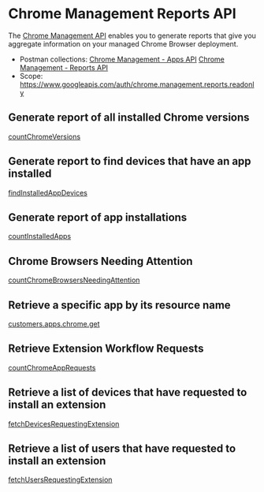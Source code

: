 # Chrome Management Reports API
The [Chrome Management API](https://developers.google.com/chrome/management/reference/rest) enables you to generate reports that give you aggregate information on your managed Chrome Browser deployment.
- Postman collections:
  [Chrome Management - Apps API](https://www.postman.com/google-chrome-enterprise-apis/workspace/google-chrome-enterprise-public/collection/17723612-1f198842-802b-4900-af38-7ffc1f32bfdf)
  [Chrome Management - Reports API](https://www.postman.com/google-chrome-enterprise-apis/workspace/google-chrome-enterprise-public/collection/17723612-cae3a18e-7399-4e9f-83b2-084b8798ffed)
- Scope: https://www.googleapis.com/auth/chrome.management.reports.readonly

## Generate report of all installed Chrome versions
[countChromeVersions](https://developers.google.com/chrome/management/reference/rest/v1/customers.reports/countChromeVersions)

## Generate report to find devices that have an app installed
[findInstalledAppDevices ](https://developers.google.com/chrome/management/reference/rest/v1/customers.reports/findInstalledAppDevices)

## Generate report of app installations
[countInstalledApps](https://developers.google.com/chrome/management/reference/rest/v1/customers.reports/countInstalledApps)

## Chrome Browsers Needing Attention
[countChromeBrowsersNeedingAttention](https://developers.google.com/chrome/management/reference/rest/v1/customers.reports/countChromeBrowsersNeedingAttention)

## Retrieve a specific app by its resource name
[customers.apps.chrome.get](https://developers.google.com/chrome/management/reference/rest/v1/customers.apps.chrome/get)

## Retrieve Extension Workflow Requests
[countChromeAppRequests](https://developers.google.com/chrome/management/reference/rest/v1/customers.apps/countChromeAppRequests)

## Retrieve a list of devices that have requested to install an extension
[fetchDevicesRequestingExtension](https://developers.google.com/chrome/management/reference/rest/v1/customers.apps/fetchDevicesRequestingExtension)

## Retrieve a list of users that have requested to install an extension
[fetchUsersRequestingExtension](https://developers.google.com/chrome/management/reference/rest/v1/customers.apps/fetchUsersRequestingExtension)
